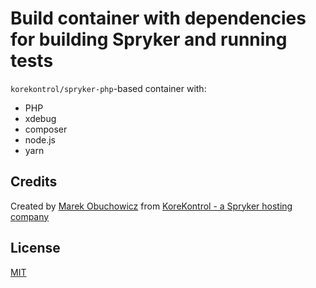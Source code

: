 # Build container with dependencies for building Spryker and running tests

`korekontrol/spryker-php`-based container with:
  - PHP
  - xdebug
  - composer
  - node.js
  - yarn

## Credits
Created by [Marek Obuchowicz](https://github.com/marek-obuchowicz) from [KoreKontrol - a Spryker hosting company](https://www.korekontrol.eu/)

## License
[MIT](LICENSE)

